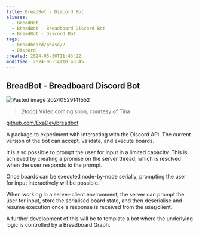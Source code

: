 ```yaml
---
title: BreadBot - Discord Bot
aliases:
  - BreadBot
  - BreadBot - Breadboard Discord Bot
  - BreadBot - Discord Bot
tags:
  - breadboard/phase/2
  - Discord
created: 2024-05-30T11:43:22
modified: 2024-06-14T10:46:45
---
```


## BreadBot - Breadboard Discord Bot

![Pasted image 20240529141552](projects/Breadboard/files/Pasted%20image%2020240529141552.png)

> [!todo]
> Video coming soon, courtesy of Tina

[github.com/ExaDev/breadbot](https://github.com/ExaDev/breadbot/branches)

A package to experiment with interacting with the Discord API. The current version of the bot can accept, validate, and execute boards.

It is also possible to prompt the user for input in a limited capacity. This is achieved by creating a promise on the server thread, which is resolved when the user responds to the prompt.

Once boards can be executed node-by-node serially, prompting the user for input interactively will be possible.

When working in a server-client environment, the server can prompt the user for input, store the serialised board state, and then deserialise and resume execution once a response is received from the user/client.

A further development of this will be to template a bot where the underlying logic is controlled by a Breadboard Graph.
